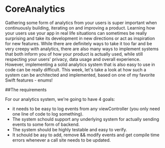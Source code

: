 # CoreAnalytics

Gathering some form of analytics from your users is super important when continuously building, iterating on and improving a product. Learning how your users use your app in real life situations can sometimes be really surprising and take its development in new directions or act as inspiration for new features.
While there are definitely ways to take it too far and be very creepy with analytics, there are also many ways to implement systems that both inform you of how your product is actually used, while still respecting your users' privacy, data usage and overall experience.
However, implementing a solid analytics system that is also easy to use in code can be really difficult. This week, let's take a look at how such a system can be architected and implemented, based on one of my favorite Swift features - enums!

##The requirements

For our analytics system, we're going to have 4 goals:

- it needs to be easy to log events from any viewController (you only need one line of code to log something).
- The system schould support any underlying system for actually sending events to some form of backend.
- The system should be highly testable and easy to verify.
- It schould be asy to add, remove && modify events and get compile time errors whenever a call site needs to be updated.
